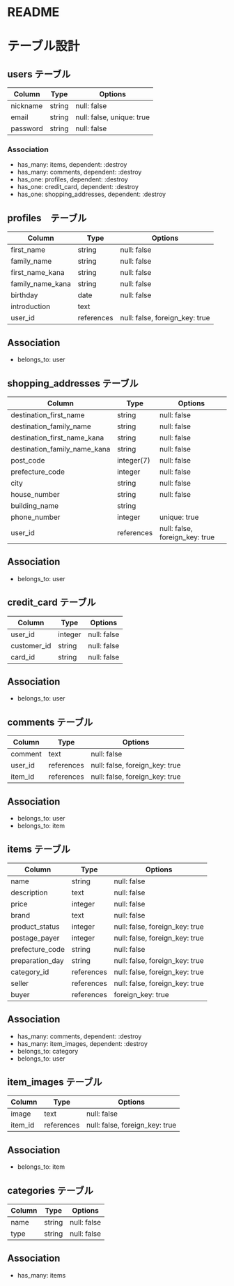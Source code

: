 # README
# テーブル設計

## users テーブル

|    Column        |  Type  |        Options            |
| -----------------| ------ | ------------------------- |
| nickname         | string | null: false               |
| email            | string | null: false, unique: true |
| password         | string | null: false               |

### Association

- has_many: items,    dependent: :destroy
- has_many: comments, dependent: :destroy
- has_one:  profiles, dependent: :destroy
- has_one:  credit_card, dependent: :destroy
- has_one:  shopping_addresses, dependent: :destroy

## profiles　テーブル

|    Column        |   Type     |      Options                   |
| -----------------| -----------| ------------------------------ |
| first_name       | string     | null: false                    |
| family_name      | string     | null: false                    |
| first_name_kana  | string     | null: false                    |
| family_name_kana | string     | null: false                    |
| birthday         | date       | null: false                    |
| introduction     | text       |                                |
| user_id          | references | null: false, foreign_key: true |

## Association

- belongs_to: user


## shopping_addresses テーブル

|    Column                    |   Type     |      Options                   |
| -----------------------------| -----------| ------------------------------ |
| destination_first_name       | string     | null: false                    |
| destination_family_name      | string     | null: false                    |
| destination_first_name_kana  | string     | null: false                    |
| destination_family_name_kana | string     | null: false                    |
| post_code                    | integer(7) | null: false                    |
| prefecture_code              | integer    | null: false                    |
| city                         | string     | null: false                    |
| house_number                 | string     | null: false                    |
| building_name                | string     |                                |
| phone_number                 | integer    | unique: true                   |
| user_id                      | references | null: false, foreign_key: true |

## Association

- belongs_to: user

## credit_card テーブル

|    Column        |   Type     |      Options                   |
| -----------------| -----------| ------------------------------ |
| user_id          | integer    | null: false                    |
| customer_id      | string     | null: false                    |
| card_id          | string     | null: false                    |

## Association

- belongs_to: user

## comments テーブル

|    Column        |   Type     |      Options                   |
| -----------------| -----------| ------------------------------ |
| comment          | text       | null: false                    |
| user_id          | references | null: false, foreign_key: true |
| item_id          | references | null: false, foreign_key: true |

## Association

- belongs_to: user
- belongs_to: item

## items テーブル

|    Column                    |   Type     |      Options                   |
| -----------------------------| -----------| ------------------------------ |
| name                         | string     | null: false                    |
| description                  | text       | null: false                    |
| price                        | integer    | null: false                    |
| brand                        | text       | null: false                    |
| product_status               | integer    | null: false, foreign_key: true |
| postage_payer                | integer    | null: false, foreign_key: true |
| prefecture_code              | string     | null: false                    |
| preparation_day              | string     | null: false, foreign_key: true |
| category_id                  | references | null: false, foreign_key: true |
| seller                       | references | null: false, foreign_key: true |
| buyer                        | references | foreign_key: true              |

## Association

- has_many: comments, dependent: :destroy
- has_many: item_images, dependent: :destroy
- belongs_to: category
- belongs_to: user

## item_images テーブル

|    Column        |   Type     |      Options                   |
| -----------------| -----------| ------------------------------ |
| image            | text       | null: false                    |
| item_id          | references | null: false, foreign_key: true |

## Association

- belongs_to: item

## categories テーブル

|    Column        |   Type     |      Options                   |
| -----------------| -----------| ------------------------------ |
| name             | string     | null: false                    |
| type             | string     | null: false                    |

## Association

- has_many: items
